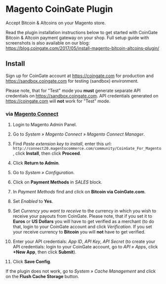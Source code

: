 # Magento CoinGate Plugin

Accept Bitcoin & Altcoins on your Magento store.

Read the plugin installation instructions below to get started with CoinGate Bitcoin & Altcoin payment gateway on your shop.
Full setup guide with screenshots is also available on our blog: <https://blog.coingate.com/2017/05/install-magento-bitcoin-altcoins-plugin/>

## Install

Sign up for CoinGate account at <https://coingate.com> for production and <https://sandbox.coingate.com> for testing (sandbox) environment.

Please note, that for "Test" mode you **must** generate separate API credentials on <https://sandbox.coingate.com>. API credentials generated on <https://coingate.com> will **not** work for "Test" mode.

### via [Magento Connect](https://www.magentocommerce.com/magento-connect)

1. Login to Magento Admin Panel.

2. Go to *System » Magento Connect » Magento Connect Manager*.

3. Find *Paste extension key to install*, enter this url: `http://connect20.magentocommerce.com/community/CoinGate_For_Magento`, click **Install**, then click **Proceed**.

4. Click **Return to Admin**.

5. Go to *System » Configuration*.

6. Click on **Payment Methods** in *SALES* block.

7. In *Payment Methods* find and click on **Bitcoin via CoinGate.com**.

8. Set *Enabled* to **Yes**.

9. Set *Currency you want to receive* to the currency in which you wish to receive your payouts from CoinGate. Please note, that if you set it to **Euros** or **US Dollars** you will have to get verified as a merchant (to do that, login to your CoinGate account and click *Verification*. If you set your receive currency to **Bitcoin** you will **not** have to get verified.

10. Enter your API credentials: *App ID*, *API Key*, *API Secret* (to create your API credentials: login to your CoinGate account, go to *API » Apps*, click **+New App**, then click **Submit**).

11. Click **Save Config**.

If the plugin does not work, go to *System » Cache Management* and click on the **Flush Cache Storage** button.
